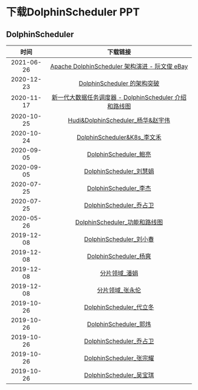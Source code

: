 # 下载DolphinScheduler PPT

## DolphinScheduler
| 时间 | 下载链接 |
|:---:|:--:|
| 2021-06-26 | [Apache DolphinScheduler 架构演进 - 阮文俊 eBay](/file/2021-06-26) |
| 2020-12-23 | [DolphinScheduler 的架构突破](/file/2020-12-23/Architecture%20breakthrough%20of%20DolphinScheduler.pptx) |
| 2020-11-17 | [新一代大数据任务调度器 - DolphinScheduler 介绍和路线图](/file/2020-11-17/New%20generation%20of%20big%20data%20task%20scheduler%20-%20DolphinScheduler%20Introduction%20%26%20Roadmap.pptx) |
| 2020-10-25 | [Hudi&DolphinScheduler_杨华&赵宇伟](/file/2020-10-25/Hudi%26DolphinScheduler_yanghua%26zhaoyuwei.pptx) |
| 2020-10-24 | [DolphinScheduler&K8s_李文禾](/file/2020-10-24/DolphinScheduler%26K8s_liwenhe.pptx) |
| 2020-09-05 | [DolphinScheduler_鲍亮](/file/2020-09-05/DolphinScheduler_baoliang.pptx) |
| 2020-09-05 | [DolphinScheduler_刘慧娟](/file/2020-09-05/DolphinScheduler_liuhuijuan.pdf) |
| 2020-07-25 | [DolphinScheduler_李杰](/file/2020-07-25/DolphinScheduler_lijie.pptx) |
| 2020-07-25 | [DolphinScheduler_乔占卫](/file/2020-07-25/DolphinScheduler_qiaozhanwei.pptx) |
| 2020-05-26 | [DolphinScheduler_功能和路线图](/file/2020-05-26/DolphinScheduler_Feature_Roadmap.pdf) |
| 2019-12-08 | [DolphinScheduler_刘小春](/file/2019-12-08/DolphinScheduler_liuxiaochun.pptx) |
| 2019-12-08 | [DolphinScheduler_杨爽](/file/2019-12-08/DolphinScheduler_yangshuang.pptx) |
| 2019-12-08 | [分片领域_潘娟](/file/2019-12-08/ShardingSphere_panjuan.pptx) |
| 2019-12-08 | [分片领域_张永伦](/file/2019-12-08/ShardingSphere_zhangyonglun.pptx) |
| 2019-10-26 | [DolphinScheduler_代立冬](/file/2019-10-26/DolphinScheduler_dailidong.pptx) |
| 2019-10-26 | [DolphinScheduler_郭炜](/file/2019-10-26/DolphinScheduler_guowei.pptx) |
| 2019-10-26 | [DolphinScheduler_乔占卫](/file/2019-10-26/DolphinScheduler_qiaozhanwei.pptx) |
| 2019-10-26 | [DolphinScheduler_张宗耀](/file/2019-10-26/DolphinScheduler_zhangzongyao.pptx) |
| 2019-10-26 | [DolphinScheduler_吴宝琪](/file/2019-10-26/Dolphinescheduler_baoqiwu.pptx) |
